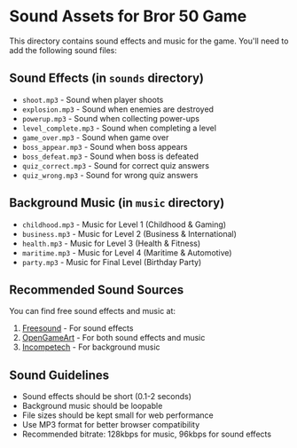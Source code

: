 # Sound Assets for Bror 50 Game

This directory contains sound effects and music for the game. You'll need to add the following sound files:

## Sound Effects (in `sounds` directory)
- `shoot.mp3` - Sound when player shoots
- `explosion.mp3` - Sound when enemies are destroyed
- `powerup.mp3` - Sound when collecting power-ups
- `level_complete.mp3` - Sound when completing a level
- `game_over.mp3` - Sound when game over
- `boss_appear.mp3` - Sound when boss appears
- `boss_defeat.mp3` - Sound when boss is defeated
- `quiz_correct.mp3` - Sound for correct quiz answers
- `quiz_wrong.mp3` - Sound for wrong quiz answers

## Background Music (in `music` directory)
- `childhood.mp3` - Music for Level 1 (Childhood & Gaming)
- `business.mp3` - Music for Level 2 (Business & International)
- `health.mp3` - Music for Level 3 (Health & Fitness)
- `maritime.mp3` - Music for Level 4 (Maritime & Automotive)
- `party.mp3` - Music for Final Level (Birthday Party)

## Recommended Sound Sources
You can find free sound effects and music at:
1. [Freesound](https://freesound.org/) - For sound effects
2. [OpenGameArt](https://opengameart.org/) - For both sound effects and music
3. [Incompetech](https://incompetech.com/) - For background music

## Sound Guidelines
- Sound effects should be short (0.1-2 seconds)
- Background music should be loopable
- File sizes should be kept small for web performance
- Use MP3 format for better browser compatibility
- Recommended bitrate: 128kbps for music, 96kbps for sound effects 
